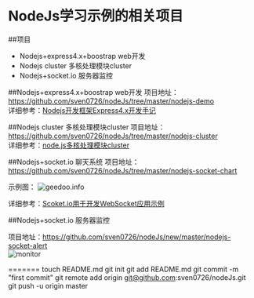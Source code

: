 NodeJs学习示例的相关项目
===

##项目

* Nodejs+express4.x+boostrap web开发
* Nodejs cluster 多核处理模块cluster
* Nodejs+socket.io 服务器监控

##Nodejs+express4.x+boostrap web开发
项目地址：https://github.com/sven0726/nodeJs/tree/master/nodejs-demo<br>
详细参考：[Nodejs开发框架Express4.x开发手记](http://www.geedoo.info/nodejs-development-framework-express4-x-development-notes.html)

##Nodejs cluster 多核处理模块cluster
项目地址：https://github.com/sven0726/nodeJs/tree/master/nodejs-cluster<br>
详细参考：[node.js多核处理模块cluster](http://www.geedoo.info/node-js-multicore-processing-module-cluster.html)

##Nodejs+socket.io 聊天系统
项目地址：https://github.com/sven0726/nodeJs/tree/master/nodejs-socket-chart<br>

示例图：
![geedoo.info](http://www.geedoo.info/wp-content/uploads/2014/12/nodejs-scoket-chart-demo2.gif "基于Scoket.io的网页聊天系统")

详细参考：[Scoket.io用于开发WebSocket应用示例](http://www.geedoo.info/scoket-io%E7%94%A8%E4%BA%8E%E5%BC%80%E5%8F%91websocket%E5%BA%94%E7%94%A8%E7%A4%BA%E4%BE%8B.html)


##Nodejs+socket.io 服务器监控

项目地址：https://github.com/sven0726/nodeJs/new/master/nodejs-socket-alert<br>
![monitor](http://www.geedoo.info/wp-content/uploads/2014/12/nodejs-socket-monitor-demo.jpg "系统监控")


































=======
touch README.md
git init
git add README.md
git commit -m "first commit"
git remote add origin git@github.com:sven0726/nodeJs.git
git push -u origin master

